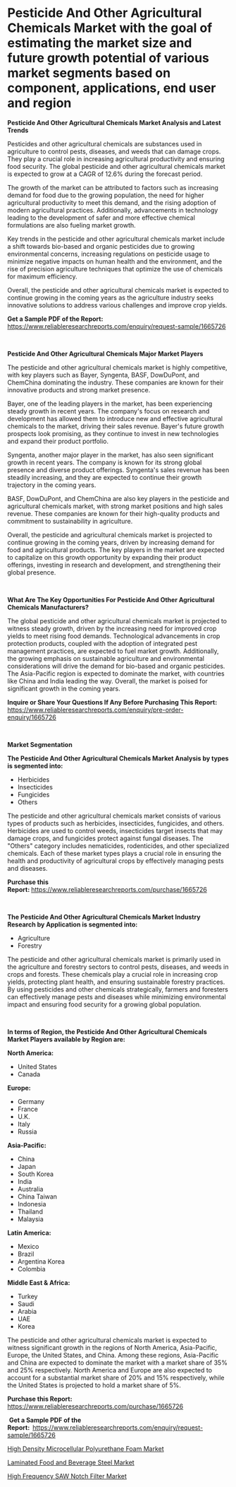 <p><h1>Pesticide And Other Agricultural Chemicals Market with the goal of estimating the market size and future growth potential of various market segments based on component, applications, end user and region</h1></p><p><strong>Pesticide And Other Agricultural Chemicals Market Analysis and Latest Trends</strong></p>
<p><p>Pesticides and other agricultural chemicals are substances used in agriculture to control pests, diseases, and weeds that can damage crops. They play a crucial role in increasing agricultural productivity and ensuring food security. The global pesticide and other agricultural chemicals market is expected to grow at a CAGR of 12.6% during the forecast period.</p><p>The growth of the market can be attributed to factors such as increasing demand for food due to the growing population, the need for higher agricultural productivity to meet this demand, and the rising adoption of modern agricultural practices. Additionally, advancements in technology leading to the development of safer and more effective chemical formulations are also fueling market growth.</p><p>Key trends in the pesticide and other agricultural chemicals market include a shift towards bio-based and organic pesticides due to growing environmental concerns, increasing regulations on pesticide usage to minimize negative impacts on human health and the environment, and the rise of precision agriculture techniques that optimize the use of chemicals for maximum efficiency.</p><p>Overall, the pesticide and other agricultural chemicals market is expected to continue growing in the coming years as the agriculture industry seeks innovative solutions to address various challenges and improve crop yields.</p></p>
<p><strong>Get a Sample PDF of the Report:&nbsp;</strong> <a href="https://www.reliableresearchreports.com/enquiry/request-sample/1665726">https://www.reliableresearchreports.com/enquiry/request-sample/1665726</a></p>
<p>&nbsp;</p>
<p><strong>Pesticide And Other Agricultural Chemicals Major Market Players</strong></p>
<p><p>The pesticide and other agricultural chemicals market is highly competitive, with key players such as Bayer, Syngenta, BASF, DowDuPont, and ChemChina dominating the industry. These companies are known for their innovative products and strong market presence.</p><p>Bayer, one of the leading players in the market, has been experiencing steady growth in recent years. The company's focus on research and development has allowed them to introduce new and effective agricultural chemicals to the market, driving their sales revenue. Bayer's future growth prospects look promising, as they continue to invest in new technologies and expand their product portfolio.</p><p>Syngenta, another major player in the market, has also seen significant growth in recent years. The company is known for its strong global presence and diverse product offerings. Syngenta's sales revenue has been steadily increasing, and they are expected to continue their growth trajectory in the coming years.</p><p>BASF, DowDuPont, and ChemChina are also key players in the pesticide and agricultural chemicals market, with strong market positions and high sales revenue. These companies are known for their high-quality products and commitment to sustainability in agriculture.</p><p>Overall, the pesticide and agricultural chemicals market is projected to continue growing in the coming years, driven by increasing demand for food and agricultural products. The key players in the market are expected to capitalize on this growth opportunity by expanding their product offerings, investing in research and development, and strengthening their global presence.</p></p>
<p>&nbsp;</p>
<p><strong>What Are The Key Opportunities For Pesticide And Other Agricultural Chemicals Manufacturers?</strong></p>
<p><p>The global pesticide and other agricultural chemicals market is projected to witness steady growth, driven by the increasing need for improved crop yields to meet rising food demands. Technological advancements in crop protection products, coupled with the adoption of integrated pest management practices, are expected to fuel market growth. Additionally, the growing emphasis on sustainable agriculture and environmental considerations will drive the demand for bio-based and organic pesticides. The Asia-Pacific region is expected to dominate the market, with countries like China and India leading the way. Overall, the market is poised for significant growth in the coming years.</p></p>
<p><strong>Inquire or Share Your Questions If Any Before Purchasing This Report:</strong> <a href="https://www.reliableresearchreports.com/enquiry/pre-order-enquiry/1665726">https://www.reliableresearchreports.com/enquiry/pre-order-enquiry/1665726</a></p>
<p>&nbsp;</p>
<p><strong>Market Segmentation</strong></p>
<p><strong>The Pesticide And Other Agricultural Chemicals Market Analysis by types is segmented into:</strong></p>
<p><ul><li>Herbicides</li><li>Insecticides</li><li>Fungicides</li><li>Others</li></ul></p>
<p><p>The pesticide and other agricultural chemicals market consists of various types of products such as herbicides, insecticides, fungicides, and others. Herbicides are used to control weeds, insecticides target insects that may damage crops, and fungicides protect against fungal diseases. The "Others" category includes nematicides, rodenticides, and other specialized chemicals. Each of these market types plays a crucial role in ensuring the health and productivity of agricultural crops by effectively managing pests and diseases.</p></p>
<p><strong>Purchase this Report:&nbsp;</strong><a href="https://www.reliableresearchreports.com/purchase/1665726">https://www.reliableresearchreports.com/purchase/1665726</a></p>
<p>&nbsp;</p>
<p><strong>The Pesticide And Other Agricultural Chemicals Market Industry Research by Application is segmented into:</strong></p>
<p><ul><li>Agriculture</li><li>Forestry</li></ul></p>
<p><p>The pesticide and other agricultural chemicals market is primarily used in the agriculture and forestry sectors to control pests, diseases, and weeds in crops and forests. These chemicals play a crucial role in increasing crop yields, protecting plant health, and ensuring sustainable forestry practices. By using pesticides and other chemicals strategically, farmers and foresters can effectively manage pests and diseases while minimizing environmental impact and ensuring food security for a growing global population.</p></p>
<p>&nbsp;</p>
<p><strong>In terms of Region, the Pesticide And Other Agricultural Chemicals Market Players available by Region are:</strong></p>
<p>
    <p> <strong> North America: </strong>
        <ul>
            <li>United States</li>
            <li>Canada</li>
        </ul>
        </p> 
    <p> <strong> Europe: </strong>
        <ul>
            <li>Germany</li>
            <li>France</li>
            <li>U.K.</li>
            <li>Italy</li>
            <li>Russia</li>
        </ul>
        </p> 
    <p> <strong> Asia-Pacific: </strong>
        <ul>
            <li>China</li>
            <li>Japan</li>
            <li>South Korea</li>
            <li>India</li>
            <li>Australia</li>
            <li>China Taiwan</li>
            <li>Indonesia</li>
            <li>Thailand</li>
            <li>Malaysia</li>
        </ul>
        </p> 
    <p> <strong> Latin America: </strong>
        <ul>
            <li>Mexico</li>
            <li>Brazil</li>
            <li>Argentina Korea</li>
            <li>Colombia</li>
        </ul>
        </p> 
    <p> <strong> Middle East & Africa: </strong>
        <ul>
            <li>Turkey</li>
            <li>Saudi</li>
            <li>Arabia</li>
            <li>UAE</li>
            <li>Korea</li>
        </ul>
    </p>
    </p>
<p><p>The pesticide and other agricultural chemicals market is expected to witness significant growth in the regions of North America, Asia-Pacific, Europe, the United States, and China. Among these regions, Asia-Pacific and China are expected to dominate the market with a market share of 35% and 25% respectively. North America and Europe are also expected to account for a substantial market share of 20% and 15% respectively, while the United States is projected to hold a market share of 5%.</p></p>
<p><strong>Purchase this Report: </strong><a href="https://www.reliableresearchreports.com/purchase/1665726">https://www.reliableresearchreports.com/purchase/1665726</a></p>
<p>&nbsp;<strong>Get a Sample PDF of the Report:&nbsp;&nbsp;</strong><a href="https://www.reliableresearchreports.com/enquiry/request-sample/1665726">https://www.reliableresearchreports.com/enquiry/request-sample/1665726</a></p>
<p><strong></strong></p>
<p><p><a href="https://view.publitas.com/reportprime-1/high-density-microcellular-polyurethane-foam-market-a-comprehensive-report-of-its-market-share-growth-trends-2024-2031/">High Density Microcellular Polyurethane Foam Market</a></p><p><a href="https://view.publitas.com/reportprime-1/insights-into-laminated-food-and-beverage-steel-market-size-analysing-market-share-trends-and-growth-from-2024-to-2031/">Laminated Food and Beverage Steel Market</a></p><p><a href="https://view.publitas.com/reportprime-1/high-frequency-saw-notch-filter-market-with-the-goal-of-estimating-the-market-size-and-future-growth-potential-of-various-market-segments-based-on-component-applications-end-user-and-region/">High Frequency SAW Notch Filter Market</a></p></p>